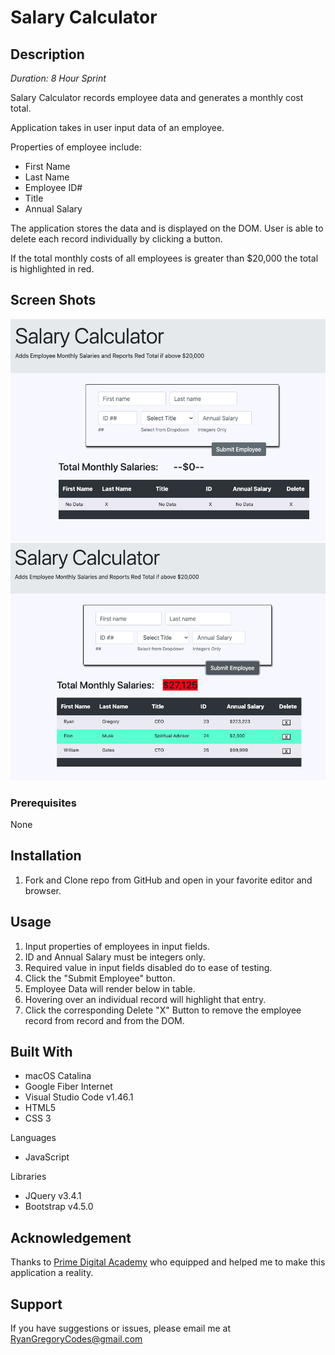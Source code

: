 # Salary Calculator

## Description

_Duration: 8 Hour Sprint_

Salary Calculator records employee data and generates a monthly cost total.

Application takes in user input data of an employee.

Properties of employee include:

- First Name
- Last Name
- Employee ID#
- Title
- Annual Salary

The application stores the data and is displayed on the DOM. User is able to
delete each record individually by clicking a button.

If the total monthly costs of all employees is greater than \$20,000 the total is highlighted in red.

## Screen Shots

<img src="./images/sal_app_ss_1.png" alt="screenShotOfApp1">
<img src="./images/sal_app_sS_2.png" alt="screenShotOfApp2">

### Prerequisites

None

## Installation

1. Fork and Clone repo from GitHub and open in your favorite editor and browser.

## Usage

1. Input properties of employees in input fields.
2. ID and Annual Salary must be integers only.
3. Required value in input fields disabled do to ease of testing.
4. Click the "Submit Employee" button.
5. Employee Data will render below in table.
6. Hovering over an individual record will highlight that entry.
7. Click the corresponding Delete "X" Button to remove the employee record from record and from the DOM.

## Built With

- macOS Catalina
- Google Fiber Internet
- Visual Studio Code v1.46.1
- HTML5
- CSS 3

Languages

- JavaScript

Libraries

- JQuery v3.4.1
- Bootstrap v4.5.0

## Acknowledgement

Thanks to [Prime Digital Academy](www.primeacademy.io) who equipped and helped me to make this application a reality.

## Support

If you have suggestions or issues, please email me at [RyanGregoryCodes@gmail.com](www.google.com)
